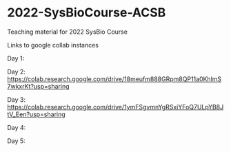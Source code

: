 # 2022-SysBioCourse-ACSB
Teaching material for 2022 SysBio Course

Links to google collab instances

Day 1:

Day 2: https://colab.research.google.com/drive/18meufm888GRpm8QP11a0KhlmS7wkxrKt?usp=sharing

Day 3: https://colab.research.google.com/drive/1ymFSgvmnYgRSxiYFoQ7ULpYB8JtV_Een?usp=sharing

Day 4:

Day 5: 


